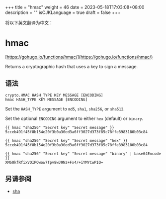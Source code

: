 +++
title = "hmac"
weight = 46
date = 2023-05-18T17:03:08+08:00
description = ""
isCJKLanguage = true
draft = false
+++

将以下英文翻译为中文：
# hmac

[https://gohugo.io/functions/hmac/](https://gohugo.io/functions/hmac/)

Returns a cryptographic hash that uses a key to sign a message.

## 语法

```
crypto.HMAC HASH_TYPE KEY MESSAGE [ENCODING]
hmac HASH_TYPE KEY MESSAGE [ENCODING]
```

Set the `HASH_TYPE` argument to `md5`, `sha1`, `sha256`, or `sha512`.

Set the optional `ENCODING` argument to either `hex` (default) or `binary`.

```go-html-template
{{ hmac "sha256" "Secret key" "Secret message" }}
5cceb491f45f8b154e20f3b0a30ed3a6ff3027d373f85c78ffe8983180b03c84

{{ hmac "sha256" "Secret key" "Secret message" "hex" }}
5cceb491f45f8b154e20f3b0a30ed3a6ff3027d373f85c78ffe8983180b03c84

{{ hmac "sha256" "Secret key" "Secret message" "binary" | base64Encode }}
XM60kfRfixVOIPOwow7Tpv8wJ9Nz+Fx4/+iYMYCwPIQ=
```

## 另请参阅

- [sha](https://gohugo.io/functions/sha/)
